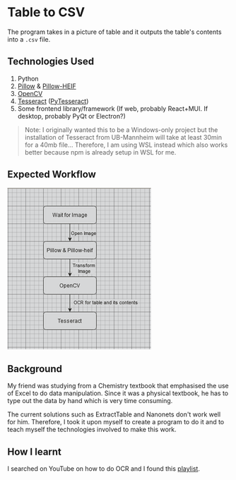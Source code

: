 # Table to CSV

The program takes in a picture of table and it outputs the table's contents into a `.csv` file.

## Technologies Used

1. Python
2. [Pillow](https://pypi.org/project/pillow/) & [Pillow-HEIF](https://pypi.org/project/pillow-heif/)
3. [OpenCV](https://pypi.org/project/opencv-python/)
4. [Tesseract](https://github.com/tesseract-ocr/tesseract) ([PyTesseract](https://pypi.org/project/pytesseract/))
5. Some frontend library/framework (If web, probably React+MUI. If desktop, probably PyQt or Electron?)

> Note: I originally wanted this to be a Windows-only project but the installation of Tesseract from UB-Mannheim will take at least 30min for a 40mb file... Therefore, I am using WSL instead which also works better because npm is already setup in WSL for me.

## Expected Workflow

![Expected Workflow for Image Processing](assets/Image_Processing_Workflow.png)

## Background

My friend was studying from a Chemistry textbook that emphasised the use of Excel to do data manipulation.
Since it was a physical textbook, he has to type out the data by hand which is very time consuming.

The current solutions such as ExtractTable and Nanonets don't work well for him.
Therefore, I took it upon myself to create a program to do it and to teach myself the technologies involved to make this work.

## How I learnt

I searched on YouTube on how to do OCR and I found this [playlist](https://www.youtube.com/playlist?list=PL2VXyKi-KpYuTAZz__9KVl1jQz74bDG7i).
